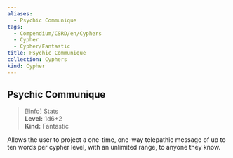 ```yaml
---
aliases:
  - Psychic Communique
tags:
  - Compendium/CSRD/en/Cyphers
  - Cypher
  - Cypher/Fantastic
title: Psychic Communique
collection: Cyphers
kind: Cypher
---
```

## Psychic Communique  
>[!info] Stats  
> **Level:** 1d6+2  
> **Kind:** Fantastic
  
Allows the user to project a one-time, one-way telepathic message of up to ten words per cypher level, with an unlimited range, to anyone they know.